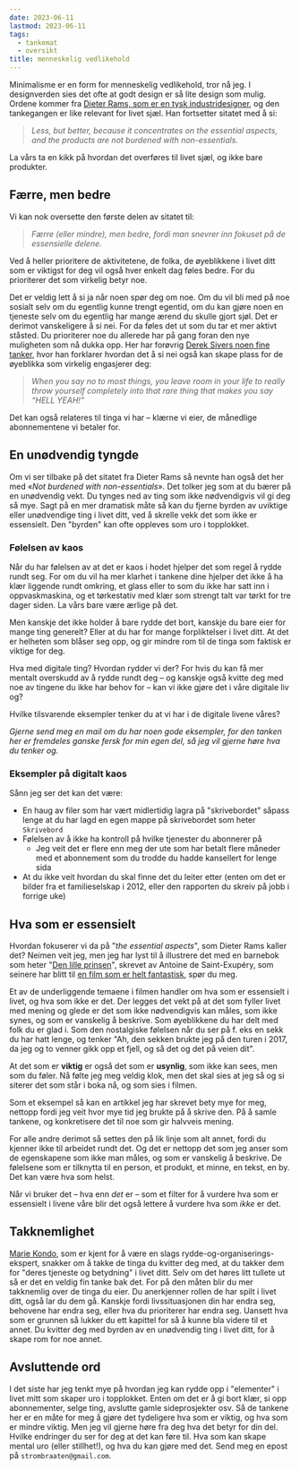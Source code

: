 ```yaml
---
date: 2023-06-11
lastmod: 2023-06-11
tags:
  - tankemat
  - oversikt
title: menneskelig vedlikehold
---
```

Minimalisme er en form for menneskelig vedlikehold, tror nå jeg. I designverden sies det ofte at godt design er så lite design som mulig. Ordene kommer fra [Dieter Rams, som er en tysk industridesigner](https://uxdesign.cc/dieter-rams-and-ten-principles-for-good-design-61cc32bcd6e6), og den tankegangen er like relevant for livet sjæl. Han fortsetter sitatet med å si:

> *Less, but better, because it concentrates on the essential aspects, and the products are not burdened with non-essentials.*

La vårs ta en kikk på hvordan det overføres til livet sjæl, og ikke bare produkter.

## Færre, men bedre

Vi kan nok oversette den første delen av sitatet til:

> *Færre (eller mindre), men bedre, fordi man snevrer inn fokuset på de essensielle delene.*

Ved å heller prioritere de aktivitetene, de folka, de øyeblikkene i livet ditt som er viktigst for deg vil også hver enkelt dag føles bedre. For du prioriterer det som virkelig betyr noe.

Det er veldig lett å si ja når noen spør deg om noe. Om du vil bli med på noe sosialt selv om du egentlig kunne trengt egentid, om du kan gjøre noen en tjeneste selv om du egentlig har mange ærend du skulle gjort sjøl. Det er derimot vanskeligere å si nei. For da føles det ut som du tar et mer aktivt ståsted. Du prioriterer noe du allerede har på gang foran den nye muligheten som nå dukka opp. Her har forøvrig [Derek Sivers noen fine tanker](https://sive.rs/hellyeah), hvor han forklarer hvordan det å si nei også kan skape plass for de øyeblikka som virkelig engasjerer deg:

> *When you say no to most things, you leave room in your life to really throw yourself completely into that rare thing that makes you say “HELL YEAH!”*

Det kan også relateres til tinga vi har – klærne vi eier, de månedlige abonnementene vi betaler for.

## En unødvendig tyngde

Om vi ser tilbake på det sitatet fra Dieter Rams så nevnte han også det her med «*Not burdened with non-essentials*». Det tolker jeg som at du bærer på en unødvendig vekt. Du tynges ned av ting som ikke nødvendigvis vil gi deg så mye. Sagt på en mer dramatisk måte så kan du fjerne byrden av uviktige eller unødvendige ting i livet ditt, ved å skrelle vekk det som ikke er essensielt. Den "byrden" kan ofte oppleves som uro i topplokket. 

### Følelsen av kaos

Når du har følelsen av at det er kaos i hodet hjelper det som regel å rydde rundt seg. For om du vil ha mer klarhet i tankene dine hjelper det ikke å ha klær liggende rundt omkring, et glass eller to som du ikke har satt inn i oppvaskmaskina, og et tørkestativ med klær som strengt talt var tørkt for tre dager siden. La vårs bare være ærlige på det.

Men kanskje det ikke holder å bare rydde det bort, kanskje du bare eier for mange ting generelt? Eller at du har for mange forpliktelser i livet ditt. At det er helheten som blåser seg opp, og gir mindre rom til de tinga som faktisk er viktige for deg.

Hva med digitale ting? Hvordan rydder vi der? For hvis du kan få mer mentalt overskudd av å rydde rundt deg – og kanskje også kvitte deg med noe av tingene du ikke har behov for – kan vi ikke gjøre det i våre digitale liv og?

Hvilke tilsvarende eksempler tenker du at vi har i de digitale livene våres?

*Gjerne send meg en mail om du har noen gode eksempler, for den tanken her er fremdeles ganske fersk for min egen del, så jeg vil gjerne høre hva du tenker og.*

### Eksempler på digitalt kaos

Sånn jeg ser det kan det være:
- En haug av filer som har vært midlertidig lagra på "skrivebordet" såpass lenge at du har lagd en egen mappe på skrivebordet som heter `Skrivebord`
- Følelsen av å ikke ha kontroll på hvilke tjenester du abonnerer på
	- Jeg veit det er flere enn meg der ute som har betalt flere måneder med et abonnement som du trodde du hadde kansellert for lenge sida
- At du ikke veit hvordan du skal finne det du leiter etter (enten om det er bilder fra et familieselskap i 2012, eller den rapporten du skreiv på jobb i forrige uke)

## Hva som er essensielt

Hvordan fokuserer vi da på "*the essential aspects*", som Dieter Rams kaller det? Neimen veit jeg, men jeg har lyst til å illustrere det med en barnebok som heter "[Den lille prinsen](https://no.wikipedia.org/wiki/Den_lille_prinsen)", skrevet av Antoine de Saint-Exupéry, som seinere har blitt til [en film som er helt fantastisk](<https://en.wikipedia.org/wiki/The_Little_Prince_(2015_film)>), spør du meg.

Et av de underliggende temaene i filmen handler om hva som er essensielt i livet, og hva som ikke er det. Der legges det vekt på at det som fyller livet med mening og glede er det som ikke nødvendigvis kan måles, som ikke synes, og som er vanskelig å beskrive. Som øyeblikkene du har delt med folk du er glad i. Som den nostalgiske følelsen når du ser på f. eks en sekk du har hatt lenge, og tenker "Ah, den sekken brukte jeg på den turen i 2017, da jeg og to venner gikk opp et fjell, og så det og det på veien dit".

At det som er **viktig** er også det som er **usynlig**, som ikke kan sees, men som du føler. Nå følte jeg meg veldig klok, men det skal sies at jeg så og si siterer det som står i boka nå, og som sies i filmen.

Som et eksempel så kan en artikkel jeg har skrevet bety mye for meg, nettopp fordi jeg veit hvor mye tid jeg brukte på å skrive den. På å samle tankene, og konkretisere det til noe som gir halvveis mening.

For alle andre derimot så settes den på lik linje som alt annet, fordi du kjenner ikke til arbeidet rundt det. Og det er nettopp det som jeg anser som de egenskapene som ikke man måles, og som er vanskelig å beskrive. De følelsene som er tilknytta til en person, et produkt, et minne, en tekst, en by. Det kan være hva som helst.

Når vi bruker det – hva enn *det* er – som et filter for å vurdere hva som er essensielt i livene våre blir det også lettere å vurdere hva som *ikke* er det.

## Takknemlighet

[Marie Kondo](https://konmari.com/konmari-is-not-minimalism/), som er kjent for å være en slags rydde-og-organiserings-ekspert, snakker om å takke de tinga du kvitter deg med, at du takker dem for "deres tjeneste og betydning" i livet ditt. Selv om det høres litt tullete ut så er det en veldig fin tanke bak det. For på den måten blir du mer takknemlig over de tinga du eier. Du anerkjenner rollen de har spilt i livet ditt, også lar du dem gå. Kanskje fordi livssituasjonen din har endra seg, behovene har endra seg, eller hva du prioriterer har endra seg. Uansett hva som er grunnen så lukker du ett kapittel for så å kunne bla videre til et annet. Du kvitter deg med byrden av en unødvendig ting i livet ditt, for å skape rom for noe annet.

## Avsluttende ord

I det siste har jeg tenkt mye på hvordan jeg kan rydde opp i "elementer" i livet mitt som skaper uro i topplokket. Enten om det er å gi bort klær, si opp abonnementer, selge ting, avslutte gamle sideprosjekter osv. Så de tankene her er en måte for meg å gjøre det tydeligere hva som er viktig, og hva som er mindre viktig. Men jeg vil gjerne høre fra deg hva det betyr for din del. Hvilke endringer du ser for deg at det kan føre til. Hva som kan skape mental uro (eller stillhet!), og hva du kan gjøre med det. Send meg en epost på `strombraaten@gmail.com`.
